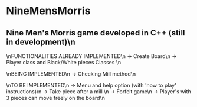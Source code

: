 # NineMensMorris
Nine Men's Morris game developed in C++ (still in development)\n
---
\nFUNCTIONALITIES ALREADY IMPLEMENTED\n
-> Create Board\n
-> Player class and Black/White pieces Classes \n

\nBEING IMPLEMENTED\n
-> Checking Mill method\n

\nTO BE IMPLEMENTED\n
-> Menu and help option (with 'how to play' instructions)\n
-> Take piece after a mill \n
-> Forfeit game\n
-> Player's with 3 pieces can move freely on the board\n
